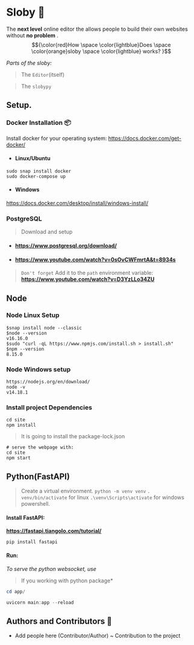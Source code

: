 # Sloby 🦥

The **next level** online editor the allows people to build their own websites without **no problem** .
$${\color{red}How \space \color{lightblue}Does \space \color{orange}sloby \space \color{lightblue}  works? }$$

*Parts of the sloby:*

> The `Editor`(itself)

> The `slobypy`

## Setup.
### Docker Installation 📦

Install docker for your operating system: https://docs.docker.com/get-docker/
- #### Linux/Ubuntu
```
sudo snap install docker
sudo docker-compose up
```
- #### Windows
https://docs.docker.com/desktop/install/windows-install/
### PostgreSQL
> Download and setup
- #### https://www.postgresql.org/download/
- #### https://www.youtube.com/watch?v=0sOvCWFmrtA&t=8934s

> `Don't forget`
> Add it to the `path` environment variable: **https://www.youtube.com/watch?v=D3YzLLo34ZU**
## Node
### Node Linux Setup

```
$snap install node --classic
$node --version
v16.16.0
$sudo "curl -qL https://www.npmjs.com/install.sh > install.sh"
$npm --version
8.15.0
```
### Node Windows setup
```
https://nodejs.org/en/download/
node -v
v14.18.1
```
### Install project Dependencies
```
cd site
npm install
```
> It is going to install the package-lock.json
```
# serve the webpage with:
cd site
npm start
```
## Python(FastAPI)

> Create a virtual environment.
> `python -m venv venv`
> `. venv/bin/activate` for linux
> `.\venv\Scripts\activate` for windows powershell.

#### Install FastAPI:
**https://fastapi.tiangolo.com/tutorial/**
```
pip install fastapi
```
#### Run:
*To serve the python websocket, use*
> If you working with python package*

```powershell
cd app/

uvicorn main:app --reload
```

## Authors and Contributors 🤼

- Add people here (Contributor/Author) ~ Contribution to the project
